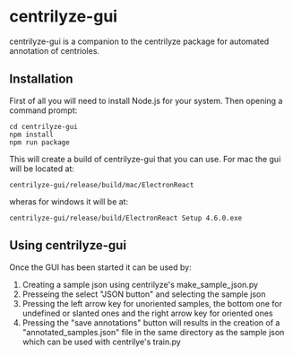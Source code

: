 # centrilyze-gui

centrilyze-gui is a companion to the centrilyze package for automated annotation of centrioles.

## Installation

First of all you will need to install Node.js for your system. Then opening a command prompt:

```
cd centrilyze-gui
npm install
npm run package
```

This will create a build of centrilyze-gui that you can use. For mac the gui will be located at: 

```
centrilyze-gui/release/build/mac/ElectronReact
```

wheras for windows it will be at:

```
centrilyze-gui/release/build/ElectronReact Setup 4.6.0.exe
```

## Using centrilyze-gui

Once the GUI has been started it can be used by:

1. Creating a sample json using centrilyze's make_sample_json.py
2. Presseing the select "JSON button" and selecting the sample json
3. Pressing the left arrow key for unoriented samples, the bottom one for undefined or slanted ones and the right arrow key for oriented ones
4. Pressing the "save annotations" button will results in the creation of a "annotated_samples.json" file in the same directory as the sample json which can be used with centrilye's train.py

